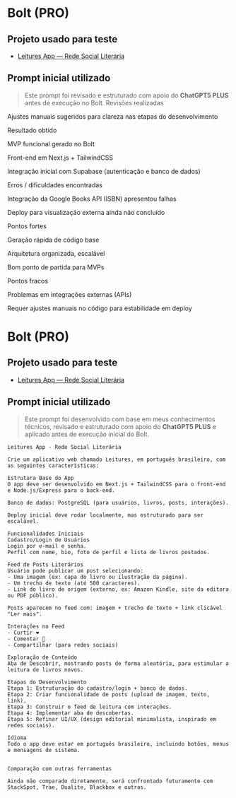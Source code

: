 # Bolt (PRO)

## Projeto usado para teste
- [Leitures App — Rede Social Literária](https://github.com/luzbelasouza/leitures-rede-social-literaria)

## Prompt inicial utilizado
> Este prompt foi revisado e estruturado com apoio do **ChatGPT5 PLUS** antes de execução no Bolt.
> Revisões realizadas

Ajustes manuais sugeridos para clareza nas etapas do desenvolvimento

Resultado obtido

MVP funcional gerado no Bolt

Front-end em Next.js + TailwindCSS

Integração inicial com Supabase (autenticação e banco de dados)

Erros / dificuldades encontradas

Integração da Google Books API (ISBN) apresentou falhas

Deploy para visualização externa ainda não concluído

Pontos fortes

Geração rápida de código base

Arquitetura organizada, escalável

Bom ponto de partida para MVPs

Pontos fracos

Problemas em integrações externas (APIs)

Requer ajustes manuais no código para estabilidade em deploy

# Bolt (PRO)

## Projeto usado para teste
- [Leitures App — Rede Social Literária](https://github.com/luzbelasouza/leitures-rede-social-literaria)

## Prompt inicial utilizado
> Este prompt foi desenvolvido com base em meus conhecimentos técnicos, revisado e estruturado com apoio do **ChatGPT5 PLUS** e aplicado antes de execução inicial do Bolt.

```text
Leitures App - Rede Social Literária

Crie um aplicativo web chamado Leitures, em português brasileiro, com as seguintes características:

Estrutura Base do App
O app deve ser desenvolvido em Next.js + TailwindCSS para o front-end e Node.js/Express para o back-end.

Banco de dados: PostgreSQL (para usuários, livros, posts, interações).

Deploy inicial deve rodar localmente, mas estruturado para ser escalável.

Funcionalidades Iniciais
Cadastro/Login de Usuários
Login por e-mail e senha.
Perfil com nome, bio, foto de perfil e lista de livros postados.

Feed de Posts Literários
Usuário pode publicar um post selecionando:
- Uma imagem (ex: capa do livro ou ilustração da página).
- Um trecho de texto (até 500 caracteres).
- Link do livro de origem (externo, ex: Amazon Kindle, site da editora ou PDF público).

Posts aparecem no feed com: imagem + trecho de texto + link clicável "Ler mais".

Interações no Feed
- Curtir ❤️
- Comentar 💬
- Compartilhar (para redes sociais)

Exploração de Conteúdo
Aba de Descobrir, mostrando posts de forma aleatória, para estimular a leitura de livros novos.

Etapas do Desenvolvimento
Etapa 1: Estruturação do cadastro/login + banco de dados.
Etapa 2: Criar funcionalidade de posts (upload de imagem, texto, link).
Etapa 3: Construir o feed de leitura com interações.
Etapa 4: Implementar aba de descobertas.
Etapa 5: Refinar UI/UX (design editorial minimalista, inspirado em redes sociais).

Idioma
Todo o app deve estar em português brasileiro, incluindo botões, menus e mensagens de sistema.


Comparação com outras ferramentas

Ainda não comparado diretamente, será confrontado futuramente com StackSpot, Trae, Dualite, Blackbox e outras.
